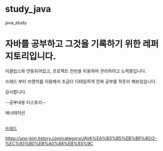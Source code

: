 # study_java
java_study

<h1>자바를 공부하고 그것을 기록하기 위한 레퍼지토리입니다.</h1>

이클립스와 연동되어있고, 프로젝트  칸반을 이용하여 관리하려고 노력중입니다.

쓰레드 부터 브랜치를 이용해서 조금더 디테일하게 진짜 공부를 하듯이 해보았습니다.

감사합니다.


--공부내용 티스토리--

애너테이션

<a href='https://uno-kim.tistory.com/category/JAVA%EA%B3%B5%EB%B6%80/1-%EC%A7%80%EB%84%A4%EB%A6%AD%EC%8A%A4%2C%20%EC%97%B4%EA%B1%B0%ED%98%95%2C%20%EC%95%A0%EB%84%88%ED%85%8C%EC%9D%B4%EC%85%98' 
   target='_blank'>


<br>
쓰레드
<br>

https://uno-kim.tistory.com/category/JAVA%EA%B3%B5%EB%B6%80/2-%EC%93%B0%EB%A0%88%EB%93%9C
